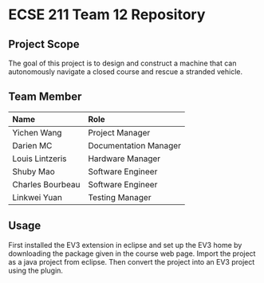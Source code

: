 # ECSE 211 Team 12 Repository
## Project Scope  
The goal of this project is to design and construct a machine that can autonomously navigate a
closed course and rescue a stranded vehicle.

## Team Member  
| Name  | Role |
| :------------- | :------------- |
| Yichen Wang | Project Manager  |
| Darien MC  | Documentation Manager  |
| Louis Lintzeris  | Hardware Manager |
| Shuby Mao  | Software Engineer  |
| Charles Bourbeau  | Software Engineer  |
| Linkwei Yuan  | Testing Manager  |
## Usage  
First installed the EV3 extension in eclipse and set up the EV3 home by downloading the package given in the course web page. Import the project as a java project from eclipse. Then convert the project into an EV3 project using the plugin. 
